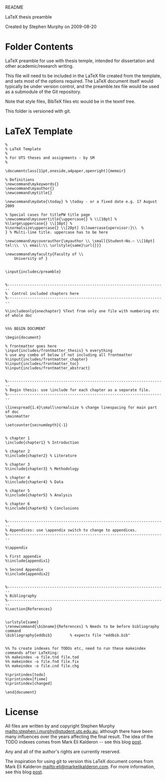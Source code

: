 README

LaTeX thesis preamble

Created by Stephen Murphy on 2009-08-20

# Folder Contents

LaTeX preamble for use with thesis temple, intended for dissertation and other academic/research writing.

This file will need to be included in the LaTeX file created from the template, and sets most of the options required. The LaTeX document itself would typically be under version control, and the preamble.tex file would be used as a submodule of the Git repository.

Note that style files, BibTeX files etc would be in the texmf tree.

This folder is versioned with git.

# LaTeX Template

    %
    % LaTeX Template
    %
    % For UTS theses and assignments - by SM
    %

    \documentclass[11pt,oneside,a4paper,openright]{memoir}

    % Definitions
    \newcommand\mykeywords{} 
    \newcommand\myauthor{} 
    \newcommand\mytitle{}

    \newcommand\mydate{\today} % \today - or a fixed date e.g. 17 August 2009

    % Special cases for titlePW title page
    \newcommand\mycovertitle{\uppercase{} % \\[10pt] %
    %\large\uppercase{} \\[10pt] %
    %\normalsize\uppercase{} \\[20pt] S\lowercase{upervisor:}\\  %
    } % Multi-line title. uppercase has to be here

    \newcommand\mycoverauthor{\myauthor \\ \small{Student~No.~ \\[10pt] tel:\\  \\ email:\\ \urlstyle{same}\url{}}}

    \newcommand\myfaculty{Faculty of \\
        University of }


    \input{includes/preamble}


    %-----------------------------------------------------------------------
    %  Control included chapters here
    %-----------------------------------------------------------------------

    %\includeonly{onechapter} %Text from only one file with numbering etc of whole doc


    %%% BEGIN DOCUMENT

    \begin{document}

    % frontmatter goes here
    \input{includes/frontmatter_thesis} % everything
    % use any combo of below if not including all frontmatter
    %\input{includes/frontmatter_chapter}
    %\input{includes/frontmatter_toc}
    %\input{includes/frontmatter_abstract}


    %-----------------------------------------------------------------------
    % Begin thesis: use \include for each chapter as a separate file.
    %-----------------------------------------------------------------------

    \linespread{1.4}\small\normalsize % change linespacing for main part of doc
    \mainmatter

    \setcounter{secnumdepth}{-1}


    % chapter 1
    \include{chapter1} % Introduction

    % chapter 2
    %\include{chapter2} % Literature

    % chapter 3
    %\include{chapter3} % Methodology

    % chapter 4
    %\include{chapter4} % Data

    % chapter 5
    %\include{chapter5} % Analysis

    % chapter 6
    %\include{chapter6} % Conclusions


    %-----------------------------------------------------------------------
    % Appendices: use \appendix switch to change to appendices.
    %-----------------------------------------------------------------------

    %\appendix

    % First appendix
    %\include{appendix1}

    % Second Appendix
    %\include{appendix2}


    %-----------------------------------------------------------------------
    % Bibliography
    %-----------------------------------------------------------------------
    %\section{References}


    \urlstyle{same}
    \renewcommand{\bibname}{References} % Needs to be before bibliography command
    \bibliography{eddbib}        % expects file "eddbib.bib"


    %% To create indexes for TODOs etc, need to run these makeindex commands after LaTeXing:
    %% makeindex -o file.tnd file.tod
    %% makeindex -o file.fnd file.fix
    %% makeindex -o file.cnd file.chg

    %\printindex[todo]
    %\printindex[fixme]
    %\printindex[changed]

    \end{document}

# License

All files are written by and copyright Stephen Murphy <mailto:stephen.j.murphy@student.uts.edu.au>, although there have been many influences over the years affecting the final result. The idea of the TODO indexes comes from Mark Eli Kalderon -- see this blog [post](http://markelikalderon.com/blog/2008/11/23/latex-todo/).

Any and all of the author's rights are currently reserved.

The inspiration for using git to version this LaTeX document comes from Mark Eli Kalderon <mailto:eli@markelikalderon.com>. For more information, see this blog [post](http://markelikalderon.com/blog/2008/07/31/keeping-your-latex-preamble-in-a-git-submodule/).